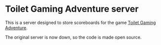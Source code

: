 # Toilet Gaming Adventure server

This is a server designed to store scoreboards for the game [Toilet Gaming Adventure](https://bobby-popcorn.itch.io/toilet-gaming-adventure).

The original server is now down, so the code is made open source.
